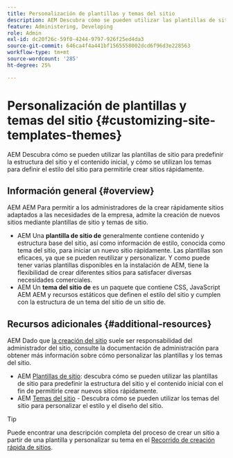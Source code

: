 ```yaml
---
title: Personalización de plantillas y temas del sitio
description: AEM Descubra cómo se pueden utilizar las plantillas de sitio para predefinir la estructura del sitio y el contenido inicial, y cómo se utilizan los temas para definir el estilo del sitio para permitirle crear sitios rápidamente.
feature: Administering, Developing
role: Admin
exl-id: dc20f26c-59f0-4244-9797-926f25ed4da3
source-git-commit: 646ca4f4a441bf1565558002dcd6f96d3e228563
workflow-type: tm+mt
source-wordcount: '285'
ht-degree: 25%

---
```


# Personalización de plantillas y temas del sitio {#customizing-site-templates-themes}

AEM Descubra cómo se pueden utilizar las plantillas de sitio para predefinir la estructura del sitio y el contenido inicial, y cómo se utilizan los temas para definir el estilo del sitio para permitirle crear sitios rápidamente.

## Información general {#overview}

AEM AEM Para permitir a los administradores de la crear rápidamente sitios adaptados a las necesidades de la empresa, admite la creación de nuevos sitios mediante plantillas de sitio y temas de sitio.

* AEM Una **plantilla de sitio de** generalmente contiene contenido y estructura base del sitio, así como información de estilo, conocida como tema del sitio, para iniciar un nuevo sitio rápidamente. Las plantillas son eficaces, ya que se pueden reutilizar y personalizar. Y como puede tener varias plantillas disponibles en la instalación de AEM, tiene la flexibilidad de crear diferentes sitios para satisfacer diversas necesidades comerciales.
* AEM Un **tema del sitio de** es un paquete que contiene CSS, JavaScript AEM AEM y recursos estáticos que definen el estilo del sitio y cumplen con la estructura de un tema del sitio de un sitio de.

## Recursos adicionales {#additional-resources}

AEM Dado que [la creación del sitio](/help/sites-cloud/administering/site-creation/create-site.md) suele ser responsabilidad del administrador del sitio, consulte la documentación de administración para obtener más información sobre cómo personalizar las plantillas y los temas del sitio.

* AEM [Plantillas de sitio](/help/sites-cloud/administering/site-creation/site-templates.md): descubra cómo se pueden utilizar las plantillas de sitio para predefinir la estructura del sitio y el contenido inicial con el fin de permitirle crear nuevos sitios rápidamente.
* AEM [Temas del sitio](/help/sites-cloud/administering/site-creation/site-themes.md) - Descubra cómo se pueden utilizar los temas del sitio para personalizar el estilo y el diseño del sitio.

>[!TIP]
>
>Puede encontrar una descripción completa del proceso de crear un sitio a partir de una plantilla y personalizar su tema en el [Recorrido de creación rápida de sitios](/help/journey-sites/quick-site/overview.md).
